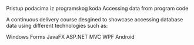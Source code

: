 Pristup podacima iz programskog koda
Accessing data from program code

A continuous delivery course desgined to showcase accessing database data using different technologies such as:

Windows Forms
JavaFX
ASP.NET MVC
WPF
Android

